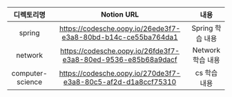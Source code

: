 
| 디&#x2060;렉&#x2060;토&#x2060;리&#x2060;명 | Notion URL |  내용 |
| :---: | :-------: | :-------: |
|spring| https://codesche.oopy.io/26ede3f7-e3a8-80bd-b14c-ce55ba764da1 | Spring 학습 내용|
|network| https://codesche.oopy.io/26fde3f7-e3a8-80ed-9536-e85b68a9dacf | Network 학습 내용|
|computer-science|https://codesche.oopy.io/270de3f7-e3a8-80c5-af2d-d1a8ccf75310| cs 학습 내용
